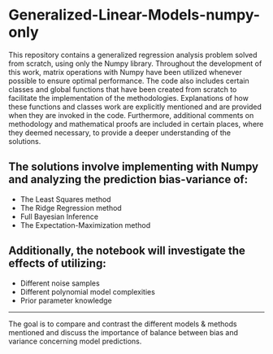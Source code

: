 # Generalized-Linear-Models-numpy-only
This repository contains a generalized regression analysis problem solved from scratch, using only the Numpy library. Throughout the development of this work, matrix operations with Numpy have been utilized whenever possible to ensure optimal performance. The code also includes certain classes and global functions that have been created from scratch to facilitate the implementation of the methodologies. Explanations of how these functions and classes work are explicitly mentioned and are provided when they are invoked in the code. Furthermore, additional comments on methodology and mathematical proofs are included in certain places, where they deemed necessary, to provide a deeper understanding of the solutions.

The solutions involve implementing with Numpy and analyzing the prediction bias-variance of:
---
- The Least Squares method
- The Ridge Regression method
- Full Bayesian Inference
- The Expectation-Maximization method

Additionally, the notebook will investigate the effects of utilizing:
---
- Different noise samples
- Different polynomial model complexities
- Prior parameter knowledge
---
The goal is to compare and contrast the different models & methods mentioned and discuss the importance of balance between bias and variance concerning model predictions.
